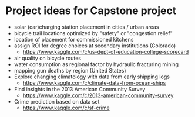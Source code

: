 
# Project ideas for Capstone project


- solar (car)charging station placement in cities / urban areas
- bicycle trail locations optimized by "safety" or "congestion relief"
- location of placement for commissioned kitchens
- assign ROI for degree choices at secondary institutions (Colorado)
  - https://www.kaggle.com/c/us-dept-of-education-college-scorecard
- air quality on bicycle routes
- water consumption as regional factor by hydraulic fracturing mining
- mapping gun deaths by region (United States)
- Explore changing climatology with data from early shipping logs
  - https://www.kaggle.com/c/climate-data-from-ocean-ships
- Find insights in the 2013 American Community Survey
  - https://www.kaggle.com/c/2013-american-community-survey
- Crime prediction based on data set
    - https://www.kaggle.com/c/sf-crime



